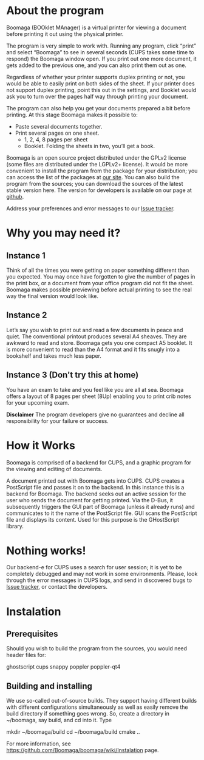 About the program
=================

Boomaga (BOOklet MAnager) is a virtual printer for viewing a document before printing it out using the
physical printer.

The program is very simple to work with. Running any program, click “print” and select “Boomaga” to
see in several seconds (CUPS takes some time to respond) the Boomaga window open. If you print out
one more document, it gets added to the previous one, and you can also print them out as one.

Regardless of whether your printer supports duplex printing or not, you would be able to easily print on
both sides of the sheet. If your printer does not support duplex printing, point this out in the settings,
and Booklet would ask you to turn over the pages half way through printing your document.

The program can also help you get your documents prepared a bit before printing. At this stage
Boomaga makes it possible to:
* Paste several documents together.
* Print several pages on one sheet.
    * 1, 2, 4, 8 pages per sheet
    * Booklet. Folding the sheets in two, you’ll get a book.

Boomaga is an open source project distributed under the GPLv2 license (some files are distributed
under the LGPLv2+ license). It would be more convenient to install the program from the package for your
distribution; you can access the list of the packages at [our site](https://github.com/Boomaga/boomaga). You can also build the program from the sources; you can download the sources of the latest stable version here. 
The version for developers is available on our page at [github](https://github.com/Boomaga/boomaga).

Address your preferences and error messages to our [Issue tracker](https://github.com/Boomaga/boomaga/issues).


Why you may need it?
====================

Instance 1
----------

Think of all the times you were getting on paper something different than you expected. You may once
have forgotten to give the number of pages in the print box, or a document from your office program
did not fit the sheet. Boomaga makes possible previewing before actual printing to see the real way the
final version would look like.

Instance 2
----------

Let’s say you wish to print out and read a few documents in peace and quiet. The conventional printout
produces several A4 sheaves. They are awkward to read and store. Boomaga gets you one compact A5
booklet. It is more convenient to read than the A4 format and it fits snugly into a bookshelf and takes
much less paper.

Instance 3 (Don't try this at home)
-----------------------------------

You have an exam to take and you feel like you are all at sea. Boomaga offers a layout of 8 pages per
sheet (8Up) enabling you to print crib notes for your upcoming exam.

  **Disclaimer**
  The program developers give no guarantees and decline all responsibility for your failure or
  success.

How it Works
============

Boomaga is comprised of a backend for CUPS, and a graphic program for the viewing and editing of
documents.

A document printed out with Boomaga gets into CUPS. CUPS creates a PostScript file and passes it on
to the backend. In this instance this is a backend for Boomaga. The backend seeks out an active session
for the user who sends the document for getting printed. Via the D-Bus, it subsequently triggers the GUI
part of Boomaga (unless it already runs) and communicates to it the name of the PostScript file. GUI
scans the PostScript file and displays its content. Used for this purpose is the GHostScript library.

Nothing works!
==============

Our backend-е for CUPS uses a search for user session; it is yet to be completely debugged and may
not work in some environments. Please, look through the error messages in CUPS logs, and send in
discovered bugs to [Issue tracker](https://github.com/Boomaga/boomaga/issues), or contact the developers.


Instalation
===========

Prerequisites
-------------

Should you wish to build the program from the sources, you would need header files for:

 ghostscript
 cups
 snappy
 poppler
 poppler-qt4


Building and installing
-----------------------

We use so-called out-of-source builds. They support having different builds with different configurations
simultaneously as well as easily remove the build directory if something goes wrong.
So, create a directory in ~/boomaga, say build, and cd into it. Type

mkdir ~/boomaga/build
cd ~/boomaga/build
cmake ..

For more information, see https://github.com/Boomaga/boomaga/wiki/Instalation page.
